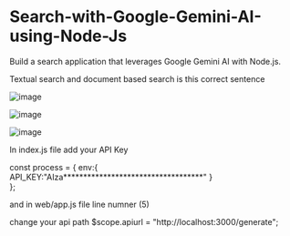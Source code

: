 # Search-with-Google-Gemini-AI-using-Node-Js
Build a search application that leverages Google Gemini AI with Node.js.

Textual search and document based search is this correct sentence

![image](https://github.com/user-attachments/assets/0c51bcf0-9725-4a90-a711-b89069bd1696)



![image](https://github.com/user-attachments/assets/62e6a059-d8af-4ab0-9707-bc6126e48de4)



![image](https://github.com/user-attachments/assets/5ea46734-d9f5-49d3-9201-6e4423d1bfaf)



In index.js file add your API Key 

const process = {
	env:{	
		API_KEY:"AIza***********************************" 
	   }	
};


and in web/app.js file line numner (5) 

change your api path 
$scope.apiurl = "http://localhost:3000/generate";
